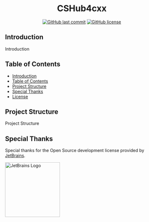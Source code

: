 <h1 style="text-align: center">CSHub4cxx</h1>
<div style="text-align: center">

[![GitHub last commit](https://img.shields.io/github/last-commit/raymond-ley/cshub4cxx.svg)](https://github.com/raymond-ley/cshub4cxx/commits/main)
[![GitHub license](https://img.shields.io/github/license/raymond-ley/cshub4cxx.svg)](https://github.com/raymond-ley/cshub4cxx/blob/main/LICENSE)

</div>

## Introduction

Introduction

## Table of Contents

- [Introduction](#introduction)
- [Table of Contents](#table-of-contents)
- [Project Structure](#project-structure)
- [Special Thanks](#special-thanks)
- [License](#license)

## Project Structure

Project Structure

## Special Thanks

Special thanks for the Open Source development license provided by [JetBrains](https://www.jetbrains.com).

<p align="left">
  <a href="https://jb.gg/OpenSourceSupport">
    <img src="https://resources.jetbrains.com/storage/products/company/brand/logos/jb_beam.png" width="180" height="180" alt="JetBrains Logo">
  </a>
</p>

